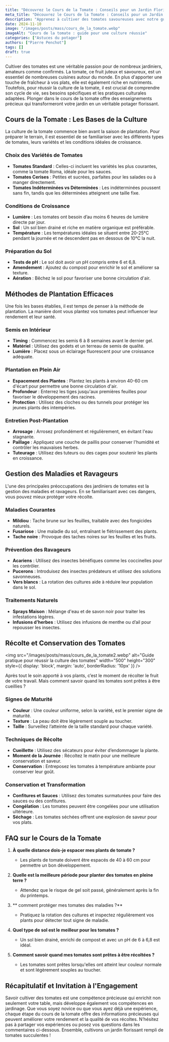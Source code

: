 ```yaml
---
title: "Découvrez le Cours de la Tomate : Conseils pour un Jardin Florissant"
meta_title: "Découvrez le Cours de la Tomate : Conseils pour un Jardin Florissant"
description: "Apprenez à cultiver des tomates savoureuses avec notre guide complet sur le cours de la tomate. Des conseils pratiques pour chaque étape !"
date: 2024-11-10
image: "/images/posts/mass/cours_de_la_tomate.webp"
imageAlt: "Cours de la tomate : guide pour une culture réussie"
categories: ["Astuces du potager"]
authors: ["Pierre Penchot"]
tags: []
draft: true
---
```


Cultiver des tomates est une véritable passion pour de nombreux jardiniers, amateurs comme confirmés. La tomate, ce fruit juteux et savoureux, est un essentiel de nombreuses cuisines autour du monde. En plus d'apporter une touche de fraîcheur à vos plats, elle est également riche en nutriments. Toutefois, pour réussir la culture de la tomate, il est crucial de comprendre son cycle de vie, ses besoins spécifiques et les pratiques culturales adaptées. Plonger dans le cours de la tomate offre des enseignements précieux qui transformeront votre jardin en un véritable potager florissant.

## Cours de la Tomate : Les Bases de la Culture

La culture de la tomate commence bien avant la saison de plantation. Pour préparer le terrain, il est essentiel de se familiariser avec les différents types de tomates, leurs variétés et les conditions idéales de croissance.

### Choix des Variétés de Tomates

- **Tomates Standard** : Celles-ci incluent les variétés les plus courantes, comme la tomate Roma, idéale pour les sauces.
- **Tomates Cerises** : Petites et sucrées, parfaites pour les salades ou à manger directement.
- **Tomates Indéterminées vs Déterminées** : Les indéterminées poussent sans fin, tandis que les déterminées atteignent une taille fixe.

### Conditions de Croissance

- **Lumière** : Les tomates ont besoin d’au moins 6 heures de lumière directe par jour.
- **Sol** : Un sol bien drainé et riche en matière organique est préférable.
- **Température** : Les températures idéales se situent entre 20-25°C pendant la journée et ne descendent pas en dessous de 10°C la nuit.

### Préparation du Sol

- **Tests de pH** : Le sol doit avoir un pH compris entre 6 et 6,8.
- **Amendement** : Ajoutez du compost pour enrichir le sol et améliorer sa texture.
- **Aération** : Bêchez le sol pour favoriser une bonne circulation d'air.

## Méthodes de Plantation Efficaces

Une fois les bases établies, il est temps de penser à la méthode de plantation. La manière dont vous plantez vos tomates peut influencer leur rendement et leur santé.

### Semis en Intérieur

- **Timing** : Commencez les semis 6 à 8 semaines avant le dernier gel.
- **Matériel** : Utilisez des godets et un terreau de semis de qualité.
- **Lumière** : Placez sous un éclairage fluorescent pour une croissance adéquate.

### Plantation en Plein Air

- **Espacement des Plantes** : Plantez les plants à environ 40-60 cm d'écart pour permettre une bonne circulation d'air.
- **Profondeur** : Enterrez les tiges jusqu'aux premières feuilles pour favoriser le développement des racines.
- **Protection** : Utilisez des cloches ou des tunnels pour protéger les jeunes plants des intempéries.

### Entretien Post-Plantation

- **Arrosage** : Arrosez profondément et régulièrement, en évitant l'eau stagnante.
- **Paillage** : Appliquez une couche de paillis pour conserver l'humidité et contrôler les mauvaises herbes.
- **Tuteurage** : Utilisez des tuteurs ou des cages pour soutenir les plants en croissance.

## Gestion des Maladies et Ravageurs

L'une des principales préoccupations des jardiniers de tomates est la gestion des maladies et ravageurs. En se familiarisant avec ces dangers, vous pouvez mieux protéger votre récolte.

### Maladies Courantes

- **Mildiou** : Tache brune sur les feuilles, traitable avec des fongicides naturels.
- **Fusariose** : Une maladie du sol, entraînant le flétrissement des plants.
- **Tache noire** : Provoque des taches noires sur les feuilles et les fruits.

### Prévention des Ravageurs

- **Acariens** : Utilisez des insectes bénéfiques comme les coccinelles pour les contrôler.
- **Pucerons** : Introduisez des insectes prédateurs et utilisez des solutions savonneuses.
- **Vers blancs** : La rotation des cultures aide à réduire leur population dans le sol.

### Traitements Naturels

- **Sprays Maison** : Mélange d'eau et de savon noir pour traiter les infestations légères.
- **Infusions d’herbes** : Utilisez des infusions de menthe ou d’ail pour repousser les insectes.

## Récolte et Conservation des Tomates

<img src="/images/posts/mass/cours_de_la_tomate2.webp" alt="Guide pratique pour réussir la culture des tomates" width="500" height="300" style={{ display: 'block', margin: 'auto', borderRadius: '10px' }} /> 

Après tout le soin apporté à vos plants, c’est le moment de récolter le fruit de votre travail. Mais comment savoir quand les tomates sont prêtes à être cueillies ?

### Signes de Maturité

- **Couleur** : Une couleur uniforme, selon la variété, est le premier signe de maturité.
- **Texture** : La peau doit être légèrement souple au toucher.
- **Taille** : Surveillez l’atteinte de la taille standard pour chaque variété.

### Techniques de Récolte

- **Cueillette** : Utilisez des sécateurs pour éviter d’endommager la plante.
- **Moment de la Journée** : Récoltez le matin pour une meilleure conservation et saveur.
- **Conservation** : Entreposez les tomates à température ambiante pour conserver leur goût.

### Conservation et Transformation

- **Confitures et Sauces** : Utilisez des tomates surmaturées pour faire des sauces ou des confitures.
- **Congélation** : Les tomates peuvent être congelées pour une utilisation ultérieure.
- **Séchage** : Les tomates séchées offrent une explosion de saveur pour vos plats.

## FAQ sur le Cours de la Tomate

1. **À quelle distance dois-je espacer mes plants de tomate ?**
   - Les plants de tomate doivent être espacés de 40 à 60 cm pour permettre un bon développement.

2. **Quelle est la meilleure période pour planter des tomates en pleine terre ?**
   - Attendez que le risque de gel soit passé, généralement après la fin du printemps.

3. ** comment protéger mes tomates des maladies ?**
   - Pratiquez la rotation des cultures et inspectez régulièrement vos plants pour détecter tout signe de maladie.

4. **Quel type de sol est le meilleur pour les tomates ?**
   - Un sol bien drainé, enrichi de compost et avec un pH de 6 à 6,8 est idéal.

5. **Comment savoir quand mes tomates sont prêtes à être récoltées ?**
   - Les tomates sont prêtes lorsqu'elles ont atteint leur couleur normale et sont légèrement souples au toucher.

## Récapitulatif et Invitation à l'Engagement

Savoir cultiver des tomates est une compétence précieuse qui enrichit non seulement votre table, mais développe également vos compétences en jardinage. Que vous soyez novice ou que vous ayez déjà une expérience, chaque étape du cours de la tomate offre des informations précieuses qui peuvent améliorer votre rendement et la qualité de vos récoltes. N’hésitez pas à partager vos expériences ou posez vos questions dans les commentaires ci-dessous. Ensemble, cultivons un jardin florissant rempli de tomates succulentes !